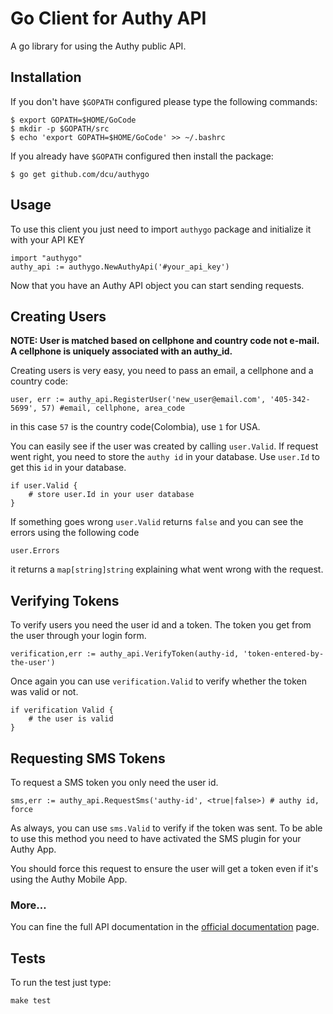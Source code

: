 # Go Client for Authy API

A go library for using the Authy public API.


## Installation

If you don't have `$GOPATH` configured please type the following commands:

    $ export GOPATH=$HOME/GoCode
    $ mkdir -p $GOPATH/src
    $ echo 'export GOPATH=$HOME/GoCode' >> ~/.bashrc


If you already have `$GOPATH` configured then install the package:

	$ go get github.com/dcu/authygo

## Usage

To use this client you just need to import `authygo` package and initialize it with your API KEY

    import "authygo"
    authy_api := authygo.NewAuthyApi('#your_api_key')

Now that you have an Authy API object you can start sending requests.


## Creating Users

__NOTE: User is matched based on cellphone and country code not e-mail.
A cellphone is uniquely associated with an authy_id.__  

Creating users is very easy, you need to pass an email, a cellphone and a country code:
   
    user, err := authy_api.RegisterUser('new_user@email.com', '405-342-5699', 57) #email, cellphone, area_code

in this case `57` is the country code(Colombia), use `1` for USA.

You can easily see if the user was created by calling `user.Valid`.
If request went right, you need to store the `authy id` in your database. Use `user.Id` to get this `id` in your database.

    if user.Valid {
        # store user.Id in your user database
    }

If something goes wrong `user.Valid` returns `false` and you can see the errors using the following code

    user.Errors

it returns a `map[string]string` explaining what went wrong with the request.


## Verifying Tokens


To verify users you need the user id and a token. The token you get from the user through your login form. 

    verification,err := authy_api.VerifyToken(authy-id, 'token-entered-by-the-user')

Once again you can use `verification.Valid` to verify whether the token was valid or not.

    if verification Valid {
        # the user is valid
    }


## Requesting SMS Tokens

To request a SMS token you only need the user id.

	sms,err := authy_api.RequestSms('authy-id', <true|false>) # authy id, force

As always, you can use `sms.Valid` to verify if the token was sent. To be able to use this method you need to have activated the SMS plugin for your Authy App.

You should force this request to ensure the user will get a token even if it's using the Authy Mobile App.

### More…

You can fine the full API documentation in the [official documentation](https://docs.authy.com) page.


## Tests

To run the test just type:

    make test



